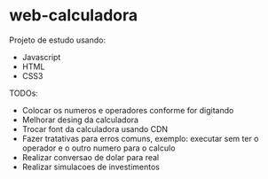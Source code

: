 # web-calculadora
Projeto de estudo usando:
- Javascript
- HTML
- CSS3

TODOs:
- Colocar os numeros e operadores conforme for digitando
- Melhorar desing da calculadora
- Trocar font da calculadora usando CDN
- Fazer tratativas para erros comuns, exemplo: executar sem ter o operador e o outro numero para o calculo
- Realizar conversao de dolar para real
- Realizar simulacoes de investimentos